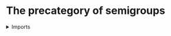 #  The precategory of semigroups

<details><summary>Imports</summary>
```agda
module group-theory.precategory-of-semigroups where

open import category-theory.large-precategories

open import foundation.universe-levels

open import group-theory.homomorphisms-semigroups
open import group-theory.semigroups
```
</details>

## Idea

Semigroups and semigroup homomorphisms form a precategory.

## Definition

### The precategory of semigroups

```agda
instance
  Semigroup-Large-Precat : Large-Precat lsuc (λ l1 l2 → l1 ⊔ l2)
  obj-Large-Precat Semigroup-Large-Precat = Semigroup
  hom-Large-Precat Semigroup-Large-Precat = hom-Semigroup
  comp-hom-Large-Precat Semigroup-Large-Precat {X = G} {H} {K} =
    comp-hom-Semigroup G H K
  id-hom-Large-Precat Semigroup-Large-Precat {X = G} =
    id-hom-Semigroup G
  associative-comp-hom-Large-Precat Semigroup-Large-Precat {X = G} {H} {K} {L} =
    associative-comp-hom-Semigroup G H K L
  left-unit-law-comp-hom-Large-Precat Semigroup-Large-Precat {X = G} {H} =
    left-unit-law-comp-hom-Semigroup G H
  right-unit-law-comp-hom-Large-Precat Semigroup-Large-Precat {X = G} {H} =
    right-unit-law-comp-hom-Semigroup G H
```
